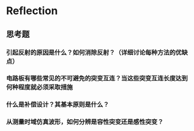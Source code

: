 # Reflection

## 思考题

### 引起反射的原因是什么？如何消除反射？（详细讨论每种方法的优缺点）

### 电路板有哪些常见的不可避免的突变互连？当这些突变互连长度达到何种程度就必须采取措施

### 什么是补偿设计？其基本原则是什么？

### 从测量时域仿真波形，如何分辨是容性突变还是感性突变？
